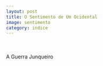 ```yaml
---
layout: post
title: O Sentimento de Um Ocidental
image: sentimento
category: indice
---
```

<br/><br/>
A Guerra Junqueiro

